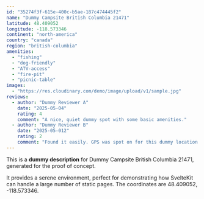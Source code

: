 ```yaml
---
id: "35274f3f-615e-400c-b5ae-187c474445f2"
name: "Dummy Campsite British Columbia 21471"
latitude: 48.409052
longitude: -118.573346
continent: "north-america"
country: "canada"
region: "british-columbia"
amenities:
  - "fishing"
  - "dog-friendly"
  - "ATV-access"
  - "fire-pit"
  - "picnic-table"
images:
  - "https://res.cloudinary.com/demo/image/upload/v1/sample.jpg"
reviews:
  - author: "Dummy Reviewer A"
    date: "2025-05-04"
    rating: 4
    comment: "A nice, quiet dummy spot with some basic amenities."
  - author: "Dummy Reviewer B"
    date: "2025-05-012"
    rating: 2
    comment: "Found it easily. GPS was spot on for this dummy location."
---
```


This is a **dummy description** for Dummy Campsite British Columbia 21471, generated for the proof of concept.

It provides a serene environment, perfect for demonstrating how SvelteKit can handle a large number of static pages. The coordinates are 48.409052, -118.573346.
